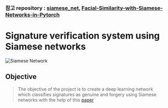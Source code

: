 ### 참고 repository : [siamese_net](https://github.com/seanbenhur/siamese_net), [Facial-Similarity-with-Siamese-Networks-in-Pytorch](https://github.com/harveyslash/Facial-Similarity-with-Siamese-Networks-in-Pytorch)

# Signature verification system using Siamese networks

![Siamese Network](https://cdn-images-1.medium.com/max/800/1*LwOBbwGXMZUy6OzkFAPTzw.png)

## Objective

> The objective of the project is to create a deep learning network which classifies signatures as genuine and forgery using Siamese networks with the help of this [paper](https://arxiv.org/abs/1707.02131)
